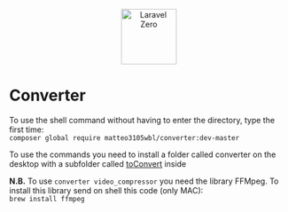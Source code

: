 <p align="center">
    <img title="Laravel Zero" height="100" src="https://raw.githubusercontent.com/laravel-zero/docs/master/images/logo/laravel-zero-readme.png" />
<h1>Converter</h1>

<p>
To use the shell command without having to enter the directory, type the first time:<br/>
<code>composer global require matteo3105wbl/converter:dev-master</code>
</p>
<p>
To use the commands you need to install a folder called converter on the desktop with a subfolder called <u>toConvert</u> inside
</p>
<p><b>N.B.</b> To use <code>converter video_compressor</code> you need the library FFMpeg. To install this library send on shell this code (only MAC):<br/>
<code>brew install ffmpeg</code></p>

